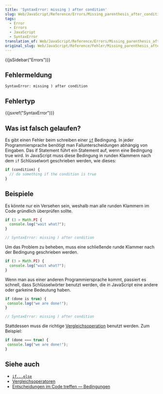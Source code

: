 ```yaml
---
title: 'SyntaxError: missing ) after condition'
slug: Web/JavaScript/Reference/Errors/Missing_parenthesis_after_condition
tags:
  - Error
  - Errors
  - JavaScript
  - SyntaxError
translation_of: Web/JavaScript/Reference/Errors/Missing_parenthesis_after_condition
original_slug: Web/JavaScript/Reference/Fehler/Missing_parenthesis_after_condition
---
```

{{jsSidebar("Errors")}}

## Fehlermeldung

    SyntaxError: missing ) after condition

## Fehlertyp

{{jsxref("SyntaxError")}}

## Was ist falsch gelaufen?

Es gibt einen Fehler beim schreiben einer [`if`](/de/docs/Web/JavaScript/Reference/Statements/if...else) Bedingung. In jeder Programmiersprache benötigt man Fallunterscheidungen abhängig von Eingaben. Das if Statement führt ein Statement auf, wenn eine Bedingung true wird. In JavaScript muss diese Bedingung in runden Klammern nach dem `if` Schlüsselwort geschrieben werden, wie dieses:

```js
if (condition) {
  // do something if the condition is true
}
```

## Beispiele

Es könnte nur ein Versehen sein, weshalb man alle runden Klammern im Code gründlich überprüfen sollte.

```js example-bad
if (3 > Math.PI {
  console.log("wait what?");
}

// SyntaxError: missing ) after condition
```

Um das Problem zu beheben, muss eine schließende runde Klammer nach der Bedingung geschrieben werden.

```js example-good
if (3 > Math.PI) {
  console.log("wait what?");
}
```

Wenn man aus einer anderen Programmiersprache kommt, passiert es schnell, dass Schlüsselwörter benutzt werden, die in JavaScript eine andere oder garkeine Bedeutung haben.

```js example-bad
if (done is true) {
 console.log("we are done!");
}

// SyntaxError: missing ) after condition
```

Stattdessen muss die richtige [Vergleichsoperation](/de/docs/Web/JavaScript/Reference/Operators/Comparison_Operators) benutzt werden. Zum Beispiel:

```js example-good
if (done === true) {
 console.log("we are done!");
}
```

## Siehe auch

- [`if...else`](/de/docs/Web/JavaScript/Reference/Statements/if...else)
- [Vergleichsoperatoren](/de/docs/Web/JavaScript/Reference/Operators/Comparison_Operators)
- [Entscheidungen im Code treffen — Bedingungen](/de/docs/Learn/JavaScript/Building_blocks/conditionals)
